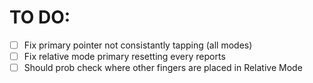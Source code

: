 # TO DO:

- [ ] Fix primary pointer not consistantly tapping (all modes)
- [ ] Fix relative mode primary resetting every reports
- [ ] Should prob check where other fingers are placed in Relative Mode